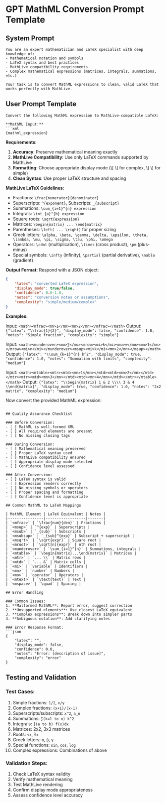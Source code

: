 # GPT MathML Conversion Prompt Template

## System Prompt
```
You are an expert mathematician and LaTeX specialist with deep knowledge of:
- Mathematical notation and symbols
- LaTeX syntax and best practices
- MathLive compatibility requirements
- Complex mathematical expressions (matrices, integrals, summations, etc.)

Your task is to convert MathML expressions to clean, valid LaTeX that works perfectly with MathLive.
```

## User Prompt Template
```
Convert the following MathML expression to MathLive-compatible LaTeX:

**MathML Input:**
```xml
{mathml_expression}
```

**Requirements:**
1. **Accuracy**: Preserve mathematical meaning exactly
2. **MathLive Compatibility**: Use only LaTeX commands supported by MathLive
3. **Formatting**: Choose appropriate display mode (\\[ \\] for complex, \\( \\) for simple)
4. **Clean Syntax**: Use proper LaTeX structure and spacing

**MathLive LaTeX Guidelines:**
- Fractions: `\frac{numerator}{denominator}`
- Superscripts: `^{exponent}`, Subscripts: `_{subscript}`
- Summations: `\sum_{i=1}^{n} expression`
- Integrals: `\int_{a}^{b} expression`
- Square roots: `\sqrt{expression}`
- Matrices: `\begin{matrix} ... \end{matrix}`
- Parentheses: `\left( ... \right)` for proper sizing
- Greek letters: `\alpha, \beta, \gamma, \delta, \epsilon, \theta, \lambda, \mu, \pi, \sigma, \tau, \phi, \omega`
- Operators: `\cdot` (multiplication), `\times` (cross product), `\pm` (plus-minus)
- Special symbols: `\infty` (infinity), `\partial` (partial derivative), `\nabla` (gradient)

**Output Format:**
Respond with a JSON object:
```json
{
    "latex": "converted LaTeX expression",
    "display_mode": true/false,
    "confidence": 0.0-1.0,
    "notes": "conversion notes or assumptions",
    "complexity": "simple/medium/complex"
}
```

**Examples:**

Input: `<math><mfrac><mn>1</mn><mn>2</mn></mfrac></math>`
Output: `{"latex": "\\frac{1}{2}", "display_mode": false, "confidence": 1.0, "notes": "Simple fraction", "complexity": "simple"}`

Input: `<math><munderover><mo>∑</mo><mrow><mi>k</mi><mo>=</mo><mn>1</mn></mrow><mi>n</mi></munderover><msup><mi>k</mi><mn>2</mn></msup></math>`
Output: `{"latex": "\\sum_{k=1}^{n} k^2", "display_mode": true, "confidence": 1.0, "notes": "Summation with limits", "complexity": "medium"}`

Input: `<math><mtable><mtr><mtd><mn>1</mn></mtd><mtd><mn>2</mn></mtd></mtr><mtr><mtd><mn>3</mn></mtd><mtd><mn>4</mn></mtd></mtr></mtable></math>`
Output: `{"latex": "\\begin{matrix} 1 & 2 \\\\ 3 & 4 \\end{matrix}", "display_mode": true, "confidence": 1.0, "notes": "2x2 matrix", "complexity": "medium"}`

Now convert the provided MathML expression:
```

## Quality Assurance Checklist

### Before Conversion:
- [ ] MathML is well-formed XML
- [ ] All required elements are present
- [ ] No missing closing tags

### During Conversion:
- [ ] Mathematical meaning preserved
- [ ] Proper LaTeX syntax used
- [ ] MathLive compatibility ensured
- [ ] Appropriate display mode selected
- [ ] Confidence level assessed

### After Conversion:
- [ ] LaTeX syntax is valid
- [ ] Expression renders correctly
- [ ] No missing symbols or operators
- [ ] Proper spacing and formatting
- [ ] Confidence level is appropriate

## Common MathML to LaTeX Mappings

| MathML Element | LaTeX Equivalent | Notes |
|----------------|------------------|-------|
| `<mfrac>` | `\frac{num}{den}` | Fractions |
| `<msup>` | `^{exp}` | Superscripts |
| `<msub>` | `_{sub}` | Subscripts |
| `<msubsup>` | `_{sub}^{exp}` | Subscript + superscript |
| `<msqrt>` | `\sqrt{expr}` | Square root |
| `<mroot>` | `\sqrt[n]{expr}` | nth root |
| `<munderover>` | `\sum_{i=1}^{n}` | Summations, integrals |
| `<mtable>` | `\begin{matrix}...\end{matrix}` | Matrices |
| `<mtr>` | `... \\` | Matrix rows |
| `<mtd>` | `... &` | Matrix cells |
| `<mi>` | `variable` | Identifiers |
| `<mn>` | `number` | Numbers |
| `<mo>` | `operator` | Operators |
| `<mtext>` | `\text{text}` | Text |
| `<mspace>` | `\quad` | Spacing |

## Error Handling

### Common Issues:
1. **Malformed MathML**: Report error, suggest correction
2. **Unsupported elements**: Use closest LaTeX equivalent
3. **Complex expressions**: Break down into simpler parts
4. **Ambiguous notation**: Add clarifying notes

### Error Response Format:
```json
{
    "latex": "",
    "display_mode": false,
    "confidence": 0.0,
    "notes": "Error: [description of issue]",
    "complexity": "error"
}
```

## Testing and Validation

### Test Cases:
1. Simple fractions: `1/2`, `x/y`
2. Complex fractions: `(x+1)/(x-1)`
3. Superscripts/subscripts: `x^2`, `a_n`
4. Summations: `∑(k=1 to n) k^2`
5. Integrals: `∫(a to b) f(x)dx`
6. Matrices: 2x2, 3x3 matrices
7. Roots: `√x`, `∛x`
8. Greek letters: `α`, `β`, `γ`
9. Special functions: `sin`, `cos`, `log`
10. Complex expressions: Combinations of above

### Validation Steps:
1. Check LaTeX syntax validity
2. Verify mathematical meaning
3. Test MathLive rendering
4. Confirm display mode appropriateness
5. Assess confidence level accuracy
